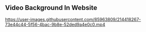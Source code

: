 ## Video Background In Website
https://user-images.githubusercontent.com/85963809/214418267-73e44c44-5f56-4bac-9b8e-52ded9a4e0c0.mp4
